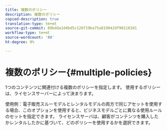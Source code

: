 ```yaml
---
title: 複数のポリシー
description: 複数のポリシー
copied-description: true
translation-type: tm+mt
source-git-commit: 89bdda1d4bd5c126f19ba75a819942df901183d1
workflow-type: tm+mt
source-wordcount: '80'
ht-degree: 0%

---
```



# 複数のポリシー{#multiple-policies}

1つのコンテンツに関連付ける複数のポリシーを指定します。 使用するポリシーは、ライセンスサーバーによって決まります。

使用例：電子販売スルーモデルとレンタルモデルの両方で同じアセットを使用する場合、このオプションを使用すると、ビジネスモデルごとに異なる使用ルールのセットを指定できます。 ライセンスサーバは、顧客がコンテンツを購入したかレンタルしたかに基づいて、どのポリシーを使用するかを選択できます。
